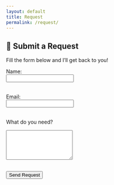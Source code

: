 ```yaml
---
layout: default
title: Request
permalink: /request/
---
```


## 📝 Submit a Request

Fill the form below and I’ll get back to you!

<form action="https://formspree.io/f/YOUR_FORM_ID" method="POST">
  <label for="name">Name:</label><br>
  <input type="text" name="name" required><br><br>

  <label for="email">Email:</label><br>
  <input type="email" name="email" required><br><br>

  <label for="message">What do you need?</label><br>
  <textarea name="message" rows="5" required></textarea><br><br>

  <button type="submit">Send Request</button>
</form>
